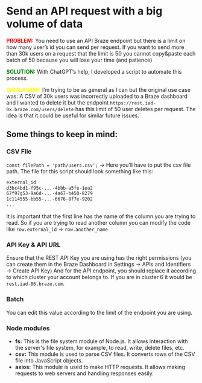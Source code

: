 # Send an API request with a big volume of data

<span style="color:red">**PROBLEM:**</span> You need to use an API Braze endpoint but there is a limit on how many user’s id you can send per request. If you want to send more than 30k users on a request that the limit is 50 you cannot copy&paste each batch of 50 because you will lose your time (and patience)

<span style="color:green">**SOLUTION:**</span> With ChatGPT’s help, I developed a script to automate this process.

<span style="color:yellow">**DISCLAIMER:**</span> I’m trying to be as general as I can but the original use case was: A CSV of 30k users was incorrectly uploaded to a Braze dashboard and I wanted to delete it but the endpoint `https://rest.iad-0x.braze.com/users/delete`  has this limit of 50 user deletes per request. The idea is that it could be useful for similar future issues.

## Some things to keep in mind:

### CSV File
`const filePath = 'path/users.csv';`  → Here you’ll have to put the csv file path. The file for this script should look something like this:

```txt
external_id
d3bc4bd1-f95c-...-4bbb-a5fe-1ea2
67f97g53-9a6d-...-4a67-b450-8279
1c114555-bb55-...-6676-8f7e-9202
...
```
It is important that the first line has the name of the column you are trying to read. So if you are trying to read another column you can modify the code like `row.external_id` → `row.another_name` 

### API Key & API URL
Ensure that the REST API Key you are using has the right permissions (you can create them in the Braze Dashboard in Settings → APIs and Identifiers → Create API Key)
And for the API endpoint, you should replace it according to which cluster your account belongs to. If you are in cluster 6 it would be `rest.iad-06.braze.com`.

### Batch
You can edit this value according to the limit of the endpoint you are using.

### Node modules
- **fs:** This is the file system module of Node.js. It allows interaction with the server's file system, for example, to read, write, delete files, etc.
- **csv:** This module is used to parse CSV files. It converts rows of the CSV file into JavaScript objects.
- **axios:** This module is used to make HTTP requests. It allows making requests to web servers and handling responses easily. 